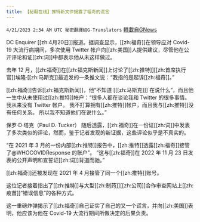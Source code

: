 ```yaml
---
title: 【秘翻在线】推特新文件揭露了福奇的谎言
---
```

`4/21/2023 2:34 AM UTC 秘密翻譯組G-Translators` [轉載自GNews](https://gnews.org/articles/1243229)

        

DC Enquirer [[zh:4月20日]]报道。据调查显示，[[zh:福奇]]在领导应对 Covid-19 大流行病期间，多次使用 Twitter 帐户向[[zh:美国]]人提供建议，尽管他在公开评论和证[[zh:词]]中都表示他从未这样做过。

去年 12 月，[[zh:福奇]]在[[zh:福克斯新闻]]上讨论了[[zh:推特]][[zh:首席执行官]]埃隆·[[zh:马斯克]]最近发的一条推文说：“我指的是起诉[[zh:福奇]]。”

[[zh:福奇]]告诉[[zh:福克斯新闻]]，他“不知道 [[[zh:马斯克]]] 在说什么”，而且他一生中从未使用过[[zh:推特]]帐户：“很多人都在谈论我和 Twitter 的很多事情。 我从来没有 Twitter 帐户。 我不打算拥有[[zh:推特]]帐户，而且我与[[zh:推特]]没有任何关系。 所以我不知道他们在说什么。”

保罗·D·塔克（Paul D. Tucker）  随后透露，[[zh:福奇]]在一份证[[zh:词]]中发表了多次类似的评论，然而，鉴于记者发现的新证据，这些评论似乎是不真实的。

“在 2021 年 3 月的一份内部[[zh:推特]]报告中，[[zh:推特]]透露[[zh:福奇]]接管了@WHOCOVIDResponse 的账户”。  “这与[[zh:福奇]]在 2022 年 11 月 23 日发表的公开声明和宣誓证[[zh:词]]背道而驰。”

[[zh:福奇]]还被发现在 2021 年 4 月接管了同一个[[zh:推特]]账号。

这位记者接着指出了[[zh:推特]]与大型[[zh:制药]][[zh:公司]]合作审查网站上[[zh:疫苗]]“错误信息”的各种方式。

这一重磅炸弹揭示了[[zh:福奇]]自己证实了自己的又一个谎言，并向[[zh:美国]]表明，他应该为他在 Covid-19 大流行期间所做决定的后果负责。
